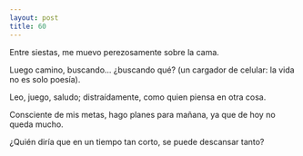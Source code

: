 ```yaml
---
layout: post
title: 60
---
```


Entre siestas, me muevo perezosamente sobre la cama.

Luego camino, buscando... ¿buscando qué? (un cargador de celular: la vida no es solo poesía).

Leo, juego, saludo; distraídamente, como quien piensa en otra cosa.

Consciente de mis metas, hago planes para mañana, ya que de hoy no queda mucho.

¿Quién diría que en un tiempo tan corto, se puede descansar tanto?
